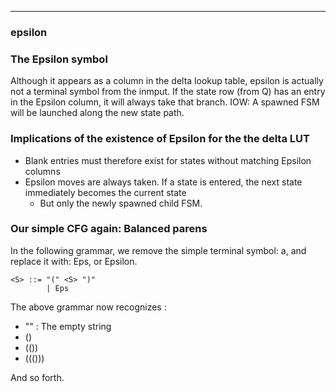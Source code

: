 
---

### epsilon

### The Epsilon symbol

Although it appears as a column in the delta lookup table, epsilon is actually 
not a terminal symbol from the inmput.  If the state row (from Q) has an entry
in the Epsilon column, it will always take that branch. IOW: A spawned FSM
will be launched along the new  state path.


### Implications of the existence  of Epsilon for the the delta LUT

- Blank entries must therefore exist for states without matching Epsilon columns
- Epsilon moves are always taken. If a state is entered, the next state immediately becomes the current state
  * But only the newly spawned child FSM.

### Our simple CFG again: Balanced parens

In the following grammar, we remove the simple terminal symbol: a, and replace
it with: Eps, or Epsilon.

```bnf
<S> ::= "(" <S> ")"
        | Eps
```

The above grammar now recognizes :

- "" : The empty string
- ()
- (())
- ((()))

And so forth.
